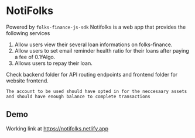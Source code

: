 
# NotiFolks 
Powered by `folks-finance-js-sdk`
Notifolks is a web app that provides the following services
1. Allow users view their several loan informations on folks-finance. 
2. Allow users to set email reminder health ratio for their loans after paying a fee of 0.1fAlgo.
3. Allows users to repay their loan.

Check backend folder for API routing endpoints and frontend folder for website frontend.

`The account to be used should have opted in for the neccesaary assets and should have enough balance to complete transactions`



## Demo
Working link at https://notifolks.netlify.app 